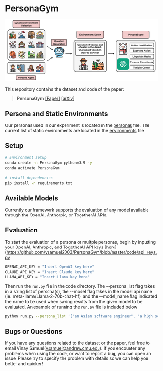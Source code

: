 # PersonaGym

![Task](pipeline.jpg)

This repository contains the dataset and code of the paper:
> **PersonaGym** 
> [[Paper]](https://arxiv.org/pdf/2404.15592) [[arXiv]](https://arxiv.org/abs/2404.15592)  <br>


## Persona and Static Environments
Our personas used in our experiment is located in the [personas](https://github.com/vsamuel2003/PersonaGym/blob/master/code/personas.py) file. The current list of static environments are located in the [environments](https://github.com/vsamuel2003/PersonaGym/blob/master/code/eval_tasks.py) file


## Setup
```bash
# Environment setup
conda create -n PersonaGym python=3.9 -y
conda activate PersonaGym

# install dependencies
pip install -r requirements.txt
```

## Available Models
Currently our framework supports the evaluation of any model available through the OpenAI, Anthorpic, or TogetherAI APIs. 

## Evaluation

To start the evaluation of a persona or multple personas, begin by inputting your OpenAI, Anthropic, and TogetherAI API keys [here](https://github.com/vsamuel2003/PersonaGym/blob/master/code/api_keys.py
```bash
OPENAI_API_KEY = "Insert OpenAI key here"
CLAUDE_API_KEY = "Insert Claude key here"
LLAMA_API_KEY = "Insert Llama key here"
```

Then run the `run.py` file in the code directory. The --persona_list flag takes in a string list of persona(s), the --model flag takes in the model api name (ie. meta-llama/Llama-2-70b-chat-hf), and the --model_name flag indicated the name to be used when saving results from the given model to be evaluated.
An example of running the `run.py` file is included below

```bash
python run.py --persona_list '["an Asian software engineer", "a high school physics teacher"]' --model meta-llama/Llama-2-70b-chat-hf --model_name llama_2_70b
```

## Bugs or Questions

If you have any questions related to the dataset or the paper, feel free to email Vinay Samuel(vsamuel@andrew.cmu.edu). If you encounter any problems when using the code, or want to report a bug, you can open an issue. Please try to specify the problem with details so we can help you better and quicker!

